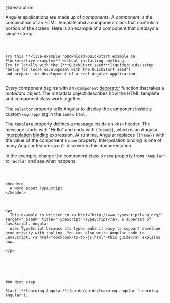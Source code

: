 @description



Angular applications are made up of _components_.
  A _component_ is the combination of an HTML template and a component class that controls a portion of the screen. Here is an example of a component that displays a simple string:


<code-example path="quickstart/src/app/app.component.ts" title="src/app/app.component.ts" linenums="false">

</code-example>




~~~ {.l-sub-section}



Try this **<live-example noDownload>QuickStart example on Plunker</live-example>** without installing anything.
Try it locally with the [***QuickStart seed***](guide/guide/setup "Setup for local development with the QuickStart seed")
and prepare for development of a real Angular application.


~~~



Every component begins with an `@Component` [decorator](guide/glossary#decorator '"decorator" explained')
function that takes a _metadata_ object. The metadata object describes how the HTML template and component class work together.

The `selector` property tells Angular to display the component inside a custom `<my-app>` tag in the `index.html`.

<code-example path="quickstart/src/index.html" region="my-app" title="index.html (inside &lt;body&gt;)" linenums="false">

</code-example>



The `template` property defines a message inside an `<h1>` header.
The message starts with "Hello" and ends with `{{name}}`,
which is an Angular [interpolation binding](guide/guide/displaying-data) expression.
At runtime, Angular replaces `{{name}}` with the value of the component's `name` property.
Interpolation binding is one of many Angular features you'll discover in this documentation.


In the example, change the component class's `name` property from `'Angular'` to `'World'` and see what happens.


~~~ {.callout.is-helpful}



<header>
  A word about TypeScript
</header>



<p>
  This example is written in <a href="http://www.typescriptlang.org/" target="_blank" title="TypeScript">TypeScript</a>, a superset of JavaScript. Angular
  uses TypeScript because its types make it easy to support developer productivity with tooling. You can also write Angular code in JavaScript; <a href="cookbook/ts-to-js.html">this guide</a> explains how.

</p>



~~~



~~~ {.l-sub-section}



### Next step

Start [**learning Angular**](guide/guide/learning-angular "Learning Angular").

~~~

